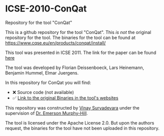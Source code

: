 # ICSE-2010-ConQat
Repository for the tool "ConQat"

This is a github repository for the tool "ConQat". This _is not_ the original repository for the tool.
The binaries for the tool can be found at https://www.cqse.eu/en/products/conqat/install/

This tool was presented in ICSE 2011. The link for the paper can be found [here](http://dl.acm.org/citation.cfm?id=1810343) 

The tool was developed by Florian Deissenboeck, Lars Heinemann, Benjamin Hummel, Elmar Juergens.

In this repository for ConQat you will find:
* :x: Source code (not available)
* :white_check_mark: [Link to the original Binaries in the tool's websites](https://www.cqse.eu/en/products/conqat/install/)

This repository was constructed by [Vinay Suryadevara](https://github.com/vinay92) under the supervision of [Dr. Emerson Murphy-Hill](https://github.com/CaptainEmerson).

The tool is licensed under the Apache License 2.0. But upon the authors request, the binaries for the tool have not been uploaded in this repository.
